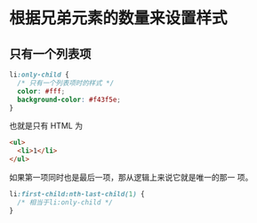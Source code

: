 # 根据兄弟元素的数量来设置样式

<layout-styling-sibling-count />

## 只有一个列表项

```css
li:only-child {
  /* 只有一个列表项时的样式 */
  color: #fff;
  background-color: #f43f5e;
}
```

也就是只有 HTML 为

```html
<ul>
  <li>1</li>
</ul>
```

如果第一项同时也是最后一项，那从逻辑上来说它就是唯一的那一 项。

```css
li:first-child:nth-last-child(1) {
  /* 相当于li:only-child */
}
```
